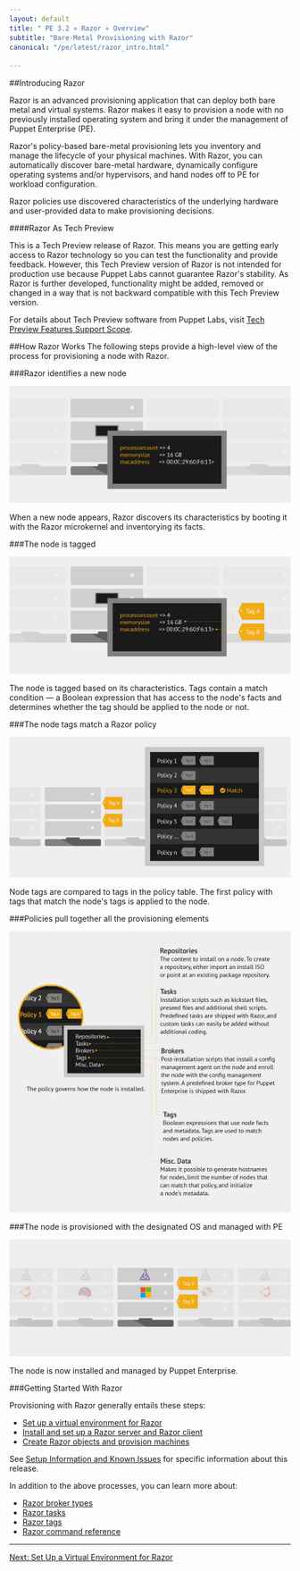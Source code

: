 ```yaml
---
layout: default
title: " PE 3.2 » Razor » Overview"
subtitle: "Bare-Metal Provisioning with Razor"
canonical: "/pe/latest/razor_intro.html"

---
```

[razor-1]: ./images/razor/razor-1.png
[razor-2]: ./images/razor/razor-2.png
[razor-3]: ./images/razor/razor-3.png
[razor-4]: ./images/razor/razor-4.png
[razor-5]: ./images/razor/razor-5.png


##Introducing Razor

Razor is an advanced provisioning application that can deploy both bare metal and virtual systems. Razor makes it easy to provision a node with no previously installed operating system and bring it under the management of Puppet Enterprise (PE). 

Razor's policy-based bare-metal provisioning lets you inventory and manage the lifecycle of your physical machines. With Razor, you can automatically discover bare-metal hardware, dynamically configure operating systems and/or hypervisors, and hand nodes off to PE for workload configuration. 

Razor policies use discovered characteristics of the underlying hardware and user-provided data to make provisioning decisions. 

####Razor As Tech Preview

This is a Tech Preview release of Razor. This means you are getting early access to Razor technology so you can test the functionality and provide feedback. However, this Tech Preview version of Razor is not intended for production use because Puppet Labs cannot guarantee Razor's stability. As Razor is further developed, functionality might be added, removed or changed in a way that is not backward compatible with this Tech Preview version.

For details about Tech Preview software from Puppet Labs, visit [Tech Preview Features Support Scope](http://puppetlabs.com/services/tech-preview).


##How Razor Works
The following steps provide a high-level view of the process for provisioning a node with Razor.

###Razor identifies a new node

![bare node][razor-1]

When a new node appears, Razor discovers its characteristics by booting it with the Razor microkernel and inventorying its facts.

###The node is tagged

![tags applied][razor-2]

The node is tagged based on its characteristics. Tags contain a match condition &#8212; a Boolean expression that has access to the node's facts and determines whether the tag should be applied to the node or not.

###The node tags match a Razor policy

![tags compared to policies][razor-3]

Node tags are compared to tags in the policy table. The first policy with tags that match the node's tags is applied to the node.

###Policies pull together all the provisioning elements

![policies][razor-4]


###The node is provisioned with the designated OS and managed with PE

![policy applied][razor-5]

The node is now installed and managed by Puppet Enterprise.

###Getting Started With Razor

Provisioning with Razor generally entails these steps:

+ [Set up a virtual environment for Razor](./razor_prereqs.html)
+ [Install and set up a Razor server and Razor client](./razor_install.html)
+ [Create Razor objects and provision machines](./razor_using.html)

See [Setup Information and Known Issues](./razor_knownissues.html) for specific information about this release.


In addition to the above processes, you can learn more about:

+ [Razor broker types](./razor_brokertypes.html)
+ [Razor tasks](./razor_tasks.html)
+ [Razor tags](./razor_tags.html)
+ [Razor command reference](./razor_reference.html)


 * * *


[Next: Set Up a Virtual Environment for Razor](./razor_prereqs.html)